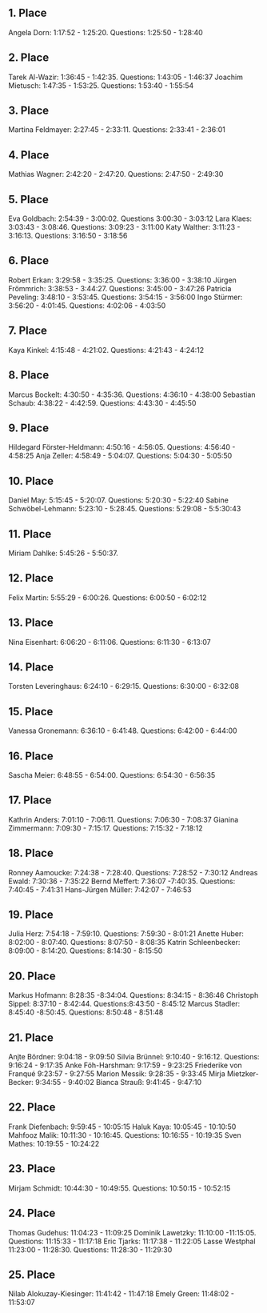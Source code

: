 ## 1. Place
Angela Dorn: 1:17:52 - 1:25:20. Questions: 1:25:50 - 1:28:40

## 2. Place
Tarek Al-Wazir: 1:36:45 - 1:42:35. Questions: 1:43:05 - 1:46:37
Joachim Mietusch: 1:47:35 - 1:53:25. Questions: 1:53:40 - 1:55:54

## 3. Place
Martina Feldmayer: 2:27:45 - 2:33:11. Questions: 2:33:41 - 2:36:01

## 4. Place
Mathias Wagner: 2:42:20 - 2:47:20. Questions: 2:47:50 - 2:49:30

## 5. Place
Eva Goldbach: 2:54:39 - 3:00:02. Questions 3:00:30 - 3:03:12
Lara Klaes: 3:03:43 - 3:08:46. Questions: 3:09:23 - 3:11:00
Katy Walther: 3:11:23 - 3:16:13. Questions: 3:16:50 - 3:18:56

## 6. Place
Robert Erkan: 3:29:58 - 3:35:25. Questions: 3:36:00 - 3:38:10
Jürgen Frömmrich: 3:38:53 - 3:44:27. Questions: 3:45:00 - 3:47:26
Patricia Peveling: 3:48:10 - 3:53:45. Questions: 3:54:15 - 3:56:00
Ingo Stürmer: 3:56:20 - 4:01:45. Questions: 4:02:06 - 4:03:50

## 7. Place
Kaya Kinkel: 4:15:48 - 4:21:02. Questions: 4:21:43 - 4:24:12

## 8. Place
Marcus Bockelt: 4:30:50 - 4:35:36. Questions: 4:36:10 - 4:38:00
Sebastian Schaub: 4:38:22 - 4:42:59. Questions: 4:43:30 - 4:45:50

## 9. Place
Hildegard Förster-Heldmann: 4:50:16 - 4:56:05. Questions: 4:56:40 - 4:58:25
Anja Zeller: 4:58:49 - 5:04:07. Questions: 5:04:30 - 5:05:50

## 10. Place
Daniel May: 5:15:45 - 5:20:07. Questions: 5:20:30 - 5:22:40
Sabine Schwöbel-Lehmann: 5:23:10 - 5:28:45. Questions: 5:29:08 - 5:5:30:43

## 11. Place
Miriam Dahlke: 5:45:26 - 5:50:37.


## 12. Place
Felix Martin: 5:55:29 - 6:00:26. Questions: 6:00:50 - 6:02:12

## 13. Place
Nina Eisenhart: 6:06:20 - 6:11:06. Questions: 6:11:30 - 6:13:07

## 14. Place
Torsten Leveringhaus: 6:24:10 - 6:29:15. Questions: 6:30:00 - 6:32:08


## 15. Place
Vanessa Gronemann: 6:36:10 - 6:41:48. Questions: 6:42:00 - 6:44:00

## 16. Place
Sascha Meier: 6:48:55 - 6:54:00. Questions: 6:54:30 - 6:56:35

## 17. Place
Kathrin Anders: 7:01:10 - 7:06:11. Questions: 7:06:30 - 7:08:37
Gianina Zimmermann: 7:09:30 - 7:15:17. Questions: 7:15:32 - 7:18:12

## 18. Place
Ronney Aamoucke: 7:24:38 - 7:28:40. Questions: 7:28:52 - 7:30:12
Andreas Ewald: 7:30:36 - 7:35:22
Bernd Meffert: 7:36:07 -7:40:35. Questions: 7:40:45 - 7:41:31
Hans-Jürgen Müller: 7:42:07 - 7:46:53

## 19. Place
Julia Herz: 7:54:18 - 7:59:10. Questions: 7:59:30 - 8:01:21
Anette Huber: 8:02:00 - 8:07:40. Questions: 8:07:50 - 8:08:35
Katrin Schleenbecker: 8:09:00 - 8:14:20. Questions: 8:14:30 - 8:15:50

## 20. Place
Markus Hofmann: 8:28:35 -8:34:04. Questions: 8:34:15 - 8:36:46
Christoph Sippel: 8:37:10 - 8:42:44. Questions:8:43:50 - 8:45:12
Marcus Stadler: 8:45:40 -8:50:45. Questions: 8:50:48 - 8:51:48

## 21. Place
Anjte Bördner: 9:04:18 - 9:09:50
Silvia Brünnel: 9:10:40 - 9:16:12. Questions: 9:16:24 - 9:17:35
Anke Föh-Harshman: 9:17:59 - 9:23:25
Friederike von Franqué 9:23:57 - 9:27:55
Marion Messik: 9:28:35 - 9:33:45
Mirja Mietzker-Becker: 9:34:55 - 9:40:02
Bianca Strauß: 9:41:45 - 9:47:10

## 22. Place
Frank Diefenbach: 9:59:45 - 10:05:15
Haluk Kaya: 10:05:45 - 10:10:50
Mahfooz Malik: 10:11:30 - 10:16:45. Questions: 10:16:55 - 10:19:35
Sven Mathes: 10:19:55 - 10:24:22

## 23. Place
Mirjam Schmidt: 10:44:30 - 10:49:55. Questions: 10:50:15 - 10:52:15

## 24. Place
Thomas Gudehus: 11:04:23 - 11:09:25
Dominik Lawetzky: 11:10:00 -11:15:05. Questions: 11:15:33 - 11:17:18
Eric Tjarks: 11:17:38 - 11:22:05
Lasse Westphal 11:23:00 - 11:28:30. Questions: 11:28:30 - 11:29:30

## 25. Place
Nilab Alokuzay-Kiesinger: 11:41:42 - 11:47:18
Emely Green: 11:48:02 - 11:53:07